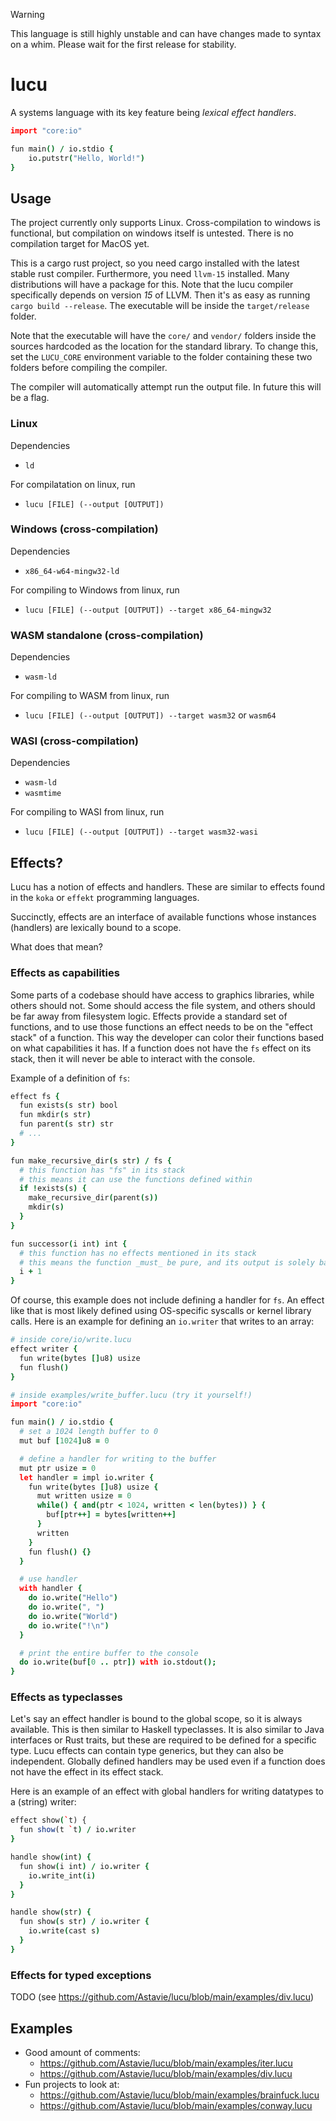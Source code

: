 

> [!WARNING]  
> This language is still highly unstable and can have changes made to syntax on a whim. Please wait for the first release for stability.

# lucu

A systems language with its key feature being _lexical effect handlers_.

```coffeescript
import "core:io"

fun main() / io.stdio {
	io.putstr("Hello, World!")
}
```

## Usage

The project currently only supports Linux. Cross-compilation to windows is functional, but compilation on windows itself is untested. There is no compilation target for MacOS yet.

This is a cargo rust project, so you need cargo installed with the latest stable rust compiler. Furthermore, you need `llvm-15` installed. Many distributions will have a package for this. Note that the lucu compiler specifically depends on version _15_ of LLVM. Then it's as easy as running `cargo build --release`. The executable will be inside the `target/release` folder.

Note that the executable will have the `core/` and `vendor/` folders inside the sources hardcoded as the location for the standard library. To change this, set the `LUCU_CORE` environment variable to the folder containing these two folders before compiling the compiler.

The compiler will automatically attempt run the output file. In future this will be a flag.

### Linux

Dependencies

- `ld`

For compilatation on linux, run

- `lucu [FILE] (--output [OUTPUT])`

### Windows (cross-compilation)

Dependencies

- `x86_64-w64-mingw32-ld`

For compiling to Windows from linux, run

- `lucu [FILE] (--output [OUTPUT]) --target x86_64-mingw32`

### WASM standalone (cross-compilation)

Dependencies

- `wasm-ld`

For compiling to WASM from linux, run

- `lucu [FILE] (--output [OUTPUT]) --target wasm32` or `wasm64`

### WASI (cross-compilation)

Dependencies

- `wasm-ld`
- `wasmtime`

For compiling to WASI from linux, run

- `lucu [FILE] (--output [OUTPUT]) --target wasm32-wasi`

## Effects?

Lucu has a notion of effects and handlers. These are similar to effects found in the `koka` or `effekt` programming languages.

Succinctly, effects are an interface of available functions whose instances (handlers) are lexically bound to a scope.

What does that mean?

### Effects as capabilities

Some parts of a codebase should have access to graphics libraries, while others should not. Some should access the file system, and others should be far away from filesystem logic. Effects provide a standard set of functions, and to use those functions an effect needs to be on the "effect stack" of a function. This way the developer can color their functions based on what capabilities it has. If a function does not have the `fs` effect on its stack, then it will never be able to interact with the console.

Example of a definition of `fs`:

```coffeescript
effect fs {
  fun exists(s str) bool
  fun mkdir(s str)
  fun parent(s str) str
  # ...
}

fun make_recursive_dir(s str) / fs {
  # this function has "fs" in its stack
  # this means it can use the functions defined within
  if !exists(s) {
    make_recursive_dir(parent(s))
    mkdir(s)
  }
}

fun successor(i int) int {
  # this function has no effects mentioned in its stack
  # this means the function _must_ be pure, and its output is solely based on its input
  i + 1
}
```

Of course, this example does not include defining a handler for `fs`. An effect like that is most likely defined using OS-specific syscalls or kernel library calls. Here is an example for defining an `io.writer` that writes to an array:

```coffeescript
# inside core/io/write.lucu
effect writer {
  fun write(bytes []u8) usize
  fun flush()
}

# inside examples/write_buffer.lucu (try it yourself!)
import "core:io"

fun main() / io.stdio {
  # set a 1024 length buffer to 0
  mut buf [1024]u8 = 0

  # define a handler for writing to the buffer
  mut ptr usize = 0
  let handler = impl io.writer {
    fun write(bytes []u8) usize {
      mut written usize = 0
      while() { and(ptr < 1024, written < len(bytes)) } {
        buf[ptr++] = bytes[written++]
      }
      written
    }
    fun flush() {}
  }

  # use handler
  with handler {
    do io.write("Hello")
    do io.write(", ")
    do io.write("World")
    do io.write("!\n")
  }

  # print the entire buffer to the console
  do io.write(buf[0 .. ptr]) with io.stdout();
}
```

### Effects as typeclasses

Let's say an effect handler is bound to the global scope, so it is always available. This is then similar to Haskell typeclasses. It is also similar to Java interfaces or Rust traits, but these are required to be defined for a specific type. Lucu effects can contain type generics, but they can also be independent. Globally defined handlers may be used even if a function does not have the effect in its effect stack.

Here is an example of an effect with global handlers for writing datatypes to a (string) writer:

```coffeescript
effect show(`t) {
  fun show(t `t) / io.writer
}

handle show(int) {
  fun show(i int) / io.writer {
    io.write_int(i)
  }
}

handle show(str) {
  fun show(s str) / io.writer {
    io.write(cast s)
  }
}
```

### Effects for typed exceptions

TODO (see https://github.com/Astavie/lucu/blob/main/examples/div.lucu)

## Examples

- Good amount of comments:
  - https://github.com/Astavie/lucu/blob/main/examples/iter.lucu
  - https://github.com/Astavie/lucu/blob/main/examples/div.lucu
- Fun projects to look at:
  - https://github.com/Astavie/lucu/blob/main/examples/brainfuck.lucu
  - https://github.com/Astavie/lucu/blob/main/examples/conway.lucu
